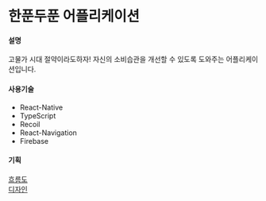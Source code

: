 # 한푼두푼 어플리케이션

#### 설명

고물가 시대 절약이라도하자!
자신의 소비습관을 개선할 수 있도록 도와주는 어플리케이션입니다.

#### 사용기술

- React-Native
- TypeScript
- Recoil
- React-Navigation
- Firebase

#### 기획

[흐름도](https://drive.google.com/file/d/1uqQeYUKWgPh3UOR9LFNylk7MgB4QC-YN/view?usp=sharing)
<br/>
[디자인](https://ovenapp.io/project/ODyBQ3ugDs0Iw68SvfDkk7ZVFXbo841H#LUGMl)
